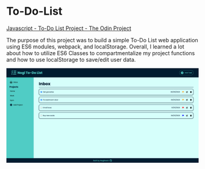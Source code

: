 # To-Do-List
[Javascript - To-Do List Project - The Odin Project](https://www.theodinproject.com/lessons/node-path-javascript-todo-list)

The purpose of this project was to build a simple To-Do List web application using ES6 modules, webpack, and localStorage. Overall, I learned a lot about how to utilize ES6 Classes to compartmentalize my project functions and how to use localStorage to save/edit user data.

![Screenshot1](./dist/images/Screenshot%202023-09-30%20at%201.11.00%20PM.png)